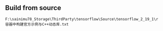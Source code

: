 ## Build from source

`F:\sainimu78_Storage\ThirdParty\tensorflow\Source\tensorflow_2_19_1\r容器中构建官方示例与C++动态库.txt`
